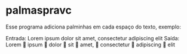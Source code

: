 # palmaspravc

Esse programa adiciona palminhas em cada espaço do texto, exemplo:

Entrada: Lorem ipsum dolor sit amet, consectetur adipiscing elit
Saída: Lorem 👏 ipsum 👏 dolor 👏 sit 👏 amet, 👏 consectetur 👏 adipiscing 👏 elit
